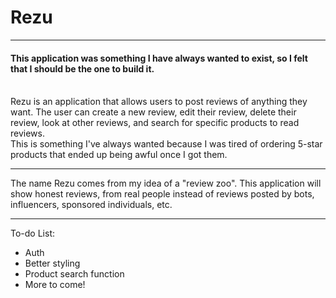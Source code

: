 # Rezu
<hr>
<h4> This application was something I have always wanted to exist, so I felt that I should be the one to build it. </h4> <br> Rezu is an application that allows users to post reviews of anything they want. The user can create a new review, edit their review, delete their review, look at other reviews, and search for specific products to read reviews. <br> This is something I've always wanted because I was tired of ordering 5-star products that ended up being awful once I got them. 
<hr> 
The name Rezu comes from my idea of a "review zoo". This application will show honest reviews, from real people instead of reviews posted by bots, influencers, sponsored individuals, etc.
<hr>
To-do List:
<ul>
  <li>Auth</li>
  <li>Better styling</li>
  <li>Product search function</li>
  <li>More to come!</li>
